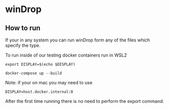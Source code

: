 # winDrop


## How to run
If your in any system you can run winDrop form any of the files which specify the type.

To run inside of our testing docker containers run in WSL2

```export DISPLAY=$(echo $DISPLAY)```

```docker-compose up --build```

Note: if your on mac you may need to use 

```DISPLAY=host.docker.internal:0```


After the first time running there is no need to perform the export command.

